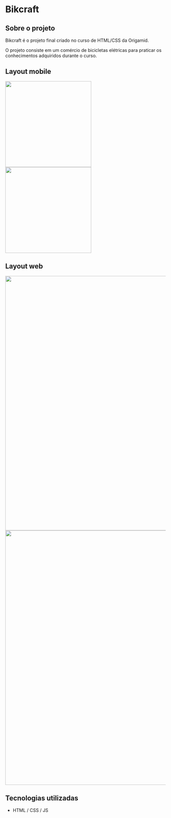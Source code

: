 # Bikcraft 

## Sobre o projeto

Bikcraft é o projeto final criado no curso de HTML/CSS da Origamid.

O projeto consiste em um comércio de bicicletas elétricas para praticar os conhecimentos adquiridos durante o curso. 

## Layout mobile
<img src="https://github.com/brunocesar2/bikcraft/assets/111947999/23ba3765-fe99-4a2d-9d1c-80c734918a5d" width="270px">
<img src="https://github.com/brunocesar2/bikcraft/assets/111947999/bea50e56-aad6-4e0d-826a-2c57eaf9f247" width="270px">

## Layout web
<img src="https://github.com/brunocesar2/bikcraft/assets/111947999/24ae520f-42a5-4f18-8c05-d375ebd817f3" width="800px">
<img src="https://github.com/brunocesar2/bikcraft/assets/111947999/a97468a7-0741-48fa-a5ee-1975cbb81f94" width="800px">

## Tecnologias utilizadas
- HTML / CSS / JS
